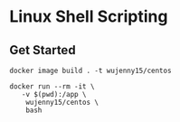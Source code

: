 # Linux Shell Scripting
## Get Started
```
docker image build . -t wujenny15/centos 

docker run --rm -it \
   -v $(pwd):/app \
    wujenny15/centos \
    bash
```
